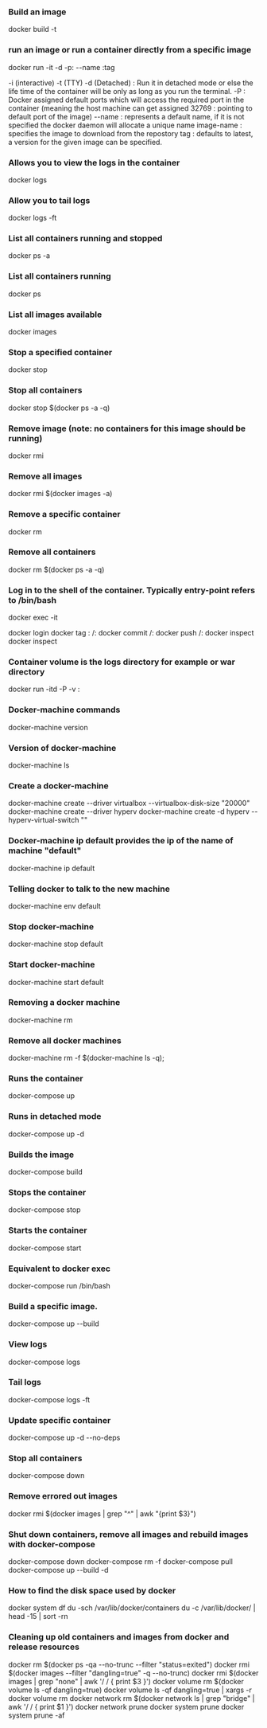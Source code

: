 
### Build an image
docker build -t <image-name> <location-of-Dockerfile>

### run an image or run a container directly from a specific image
docker run -it -d -p<host-port>:<container-port> --name <container-name> <image-name>:tag

-i (interactive)
-t (TTY)
-d (Detached) : Run it in detached mode or else the life time of the container will be only as long as you run the terminal.
-P : Docker assigned default ports which will access the required port in the container (meaning the host machine can get assigned 32769 : pointing to default port of the image)
--name : represents a default name, if it is not specified the docker daemon will allocate a unique name
image-name : specifies the image to download from the repostory
tag : defaults to latest, a version for the given image can be specified.


### Allows you to view the logs in the container
docker logs <container-id>

### Allow you to tail logs
docker logs -ft <container-id>

### List all containers running and stopped
docker ps -a

### List all containers running
docker ps

### List all images available
docker images

### Stop a specified container
docker stop <container-id>

### Stop all containers
docker stop $(docker ps -a -q)

### Remove image (note: no containers for this image should be running)
docker rmi <image-id>

### Remove all images
docker rmi $(docker images -a)

### Remove a specific container
docker rm <container-id>

### Remove all containers
docker rm $(docker ps -a -q)

### Log in to the shell of the container. Typically entry-point refers to /bin/bash
docker exec -it <container-name> <entry-point>


docker login
docker tag <currentimage>:<tag> <repository-name>/<image-name>:<tag>
docker commit <container-id> <repository-name>/<image-name>:<tag>
docker push <repository-name>/<image-name>:<tag>
docker inspect <container-name>
docker inspect <image-name>


### Container volume is the logs directory for example or war directory
docker run -itd -P -v <host-volume-absolute-path>:<container-volume-path>  <container-name>


### Docker-machine commands
docker-machine version

### Version of docker-machine
docker-machine ls

### Create a docker-machine
docker-machine create --driver virtualbox --virtualbox-disk-size "20000" <machine-name>
docker-machine create --driver hyperv  <machine-name>
docker-machine create -d hyperv --hyperv-virtual-switch "<NameOfVirtualSwitch>" <nameOfNode>

### Docker-machine ip default provides the ip of the name of machine "default"
docker-machine ip default

### Telling docker to talk to the new machine
docker-machine env default

### Stop docker-machine
docker-machine stop default

### Start docker-machine
docker-machine start default

### Removing a docker machine
docker-machine rm <machine-name>

### Remove all docker machines
docker-machine rm -f $(docker-machine ls -q);

### Runs the container
docker-compose up

### Runs in detached mode
docker-compose up -d

### Builds the image
docker-compose build

### Stops the container
docker-compose stop <service-name>

### Starts the container
docker-compose start <service-name>

### Equivalent to docker exec
docker-compose run <service-name> /bin/bash

### Build a specific image.
docker-compose up --build

### View logs
docker-compose logs <service-name>

### Tail logs
docker-compose  logs -ft <service-name>

### Update specific container
docker-compose up -d --no-deps <service-name>

### Stop all containers
docker-compose down

### Remove errored out images
docker rmi $(docker images | grep "^<none>" | awk "{print $3}")


### Shut down containers, remove all images and rebuild images with docker-compose
docker-compose down
docker-compose rm -f
docker-compose pull
docker-compose up --build -d

### How to find the disk space used by docker
docker system df
du -sch /var/lib/docker/containers
du -c /var/lib/docker/ | head -15 | sort -rn

### Cleaning up old containers and images from docker and release resources
docker rm $(docker ps -qa --no-trunc --filter "status=exited")
docker rmi $(docker images --filter "dangling=true" -q --no-trunc)
docker rmi $(docker images | grep "none" | awk '/ / { print $3 }')
docker volume rm $(docker volume ls -qf dangling=true)
docker volume ls -qf dangling=true | xargs -r docker volume rm
docker network rm $(docker network ls | grep "bridge" | awk '/ / { print $1 }')
docker network prune
docker system prune
docker system prune -af